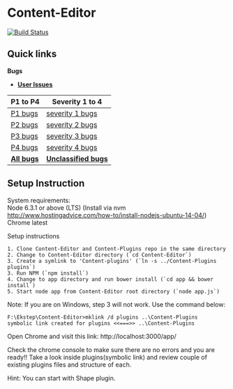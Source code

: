 # Content-Editor

[![Build Status](https://travis-ci.org/project-sunbird/sunbird-content-editor.svg?branch=master)](https://travis-ci.org/project-sunbird/sunbird-content-editor)

## Quick links

**Bugs**

- **[User Issues](https://github.com/ekstep/Content-Editor/issues?q=is%3Aopen+is%3Aissue+label%3A%22user+issues%22)**

| P1 to P4  | Severity 1 to 4  |
| --------- | --------- |
| [P1 bugs](https://github.com/ekstep/Content-Editor/issues?utf8=%E2%9C%93&q=is%3Aopen%20is%3Aissue%20label%3Abug%20label%3AP1%20)  | [severity 1 bugs](https://github.com/ekstep/Content-Editor/issues?utf8=%E2%9C%93&q=is%3Aopen%20is%3Aissue%20label%3Abug%20label%3A%22S1%22%20)  |
| [P2 bugs](https://github.com/ekstep/Content-Editor/issues?utf8=%E2%9C%93&q=is%3Aopen%20is%3Aissue%20label%3Abug%20label%3AP2%20)  | [severity 2  bugs](https://github.com/ekstep/Content-Editor/issues?utf8=%E2%9C%93&q=is%3Aopen%20is%3Aissue%20label%3Abug%20label%3A%22S2%22%20)  |
| [P3 bugs](https://github.com/ekstep/Content-Editor/issues?utf8=%E2%9C%93&q=is%3Aopen%20is%3Aissue%20label%3Abug%20label%3AP3%20)  | [severity 3  bugs](https://github.com/ekstep/Content-Editor/issues?utf8=%E2%9C%93&q=is%3Aopen%20is%3Aissue%20label%3Abug%20label%3A%22S3%22%20)  |
| [P4 bugs](https://github.com/ekstep/Content-Editor/issues?utf8=%E2%9C%93&q=is%3Aopen%20is%3Aissue%20label%3Abug%20label%3AP4%20)  | [severity 4  bugs](https://github.com/ekstep/Content-Editor/issues?utf8=%E2%9C%93&q=is%3Aopen%20is%3Aissue%20label%3Abug%20label%3A%22S4%22%20)  |
|[**All bugs**](https://github.com/ekstep/Content-Editor/issues?utf8=%E2%9C%93&q=is%3Aissue%20is%3Aopen%20label%3Abug)|[**Unclassified bugs**](https://github.com/ekstep/Content-Editor/issues?utf8=%E2%9C%93&q=is%3Aissue%20is%3Aopen%20label%3ABug%20-label%3AP1%20-label%3AP2%20-label%3AP3%20-label%3AP4)|

## Setup Instruction

System requirements:  
Node 6.3.1 or above (LTS) (Install via nvm http://www.hostingadvice.com/how-to/install-nodejs-ubuntu-14-04/)  
Chrome latest  

Setup instructions

    1. Clone Content-Editor and Content-Plugins repo in the same directory
    2. Change to Content-Editor directory (`cd Content-Editor`)
    3. Create a symlink to 'Content-plugins' (`ln -s ../Content-Plugins plugins`)
    3. Run NPM (`npm install`)
    4. Change to app directory and run bower install (`cd app && bower install`)
    5. Start node app from Content-Editor root directory (`node app.js`)  

Note: If you are on Windows, step 3 will not work. Use the command below:

```
F:\Ekstep\Content-Editor>mklink /d plugins ..\Content-Plugins
symbolic link created for plugins <<===>> ..\Content-Plugins
```

Open Chrome and visit this link: http://localhost:3000/app/  

Check the chrome console to make sure there are no errors and you are ready!!
Take a look inside plugins(symbolic link) and review couple of existing plugins files and structure of each. 

Hint: You can start with Shape plugin.
